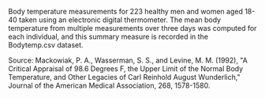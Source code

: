  Body temperature measurements for 223 healthy men and women aged 18-40 taken using an electronic digital thermometer. 
The mean body temperature from multiple measurements over three days was computed for each individual, 
and this summary measure is recorded in the Bodytemp.csv dataset.

Source: Mackowiak, P. A., Wasserman, S. S., and Levine, M. M.  (1992), 
"A Critical Appraisal of 98.6 Degrees F, the Upper Limit of the Normal Body Temperature, 
and Other Legacies of Carl Reinhold August Wunderlich," Journal of the American Medical Association, 268, 1578-1580.

